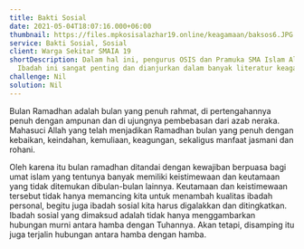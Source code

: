 ```yaml
---
title: Bakti Sosial
date: 2021-05-04T18:07:16.000+06:00
thumbnail: https://files.mpkosisalazhar19.online/keagamaan/baksos6.JPG
service: Bakti Sosial, Sosial
client: Warga Sekitar SMAIA 19
shortDescription: Dalam hal ini, pengurus OSIS dan Pramuka SMA Islam Al Azhar 19 Ciracas sedang melatih diri ibadah sosial dengan menyalurkan baksos untuk warga sekitar SMAIA 19.
  Ibadah ini sangat penting dan dianjurkan dalam banyak literatur keagamaan, seperti apa yang Allah perintahkan kepada kita untuk memperhatikan saurdara - saudara kita.
challenge: Nil
solution: Nil
---
```

Bulan Ramadhan adalah bulan yang penuh rahmat, di pertengahannya penuh dengan ampunan dan di ujungnya pembebasan dari azab neraka. Mahasuci Allah yang telah menjadikan Ramadhan bulan yang penuh dengan kebaikan, keindahan, kemuliaan, keagungan, sekaligus manfaat jasmani dan rohani.

Oleh karena itu bulan ramadhan ditandai dengan kewajiban berpuasa bagi umat islam yang tentunya banyak memiliki keistimewaan dan keutamaan yang tidak ditemukan dibulan-bulan lainnya. Keutamaan dan keistimewaan tersebut tidak hanya memancing kita untuk menambah kualitas ibadah personal, begitu juga ibadah sosial kita harus digalakkan dan ditingkatkan. Ibadah sosial yang dimaksud adalah tidak hanya menggambarkan hubungan murni antara hamba dengan Tuhannya. Akan tetapi, disamping itu juga terjalin hubungan antara hamba dengan hamba.